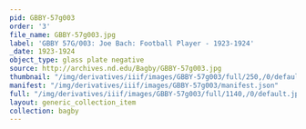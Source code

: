 ```yaml
---
pid: GBBY-57g003
order: '3'
file_name: GBBY-57g003.jpg
label: 'GBBY 57G/003: Joe Bach: Football Player - 1923-1924'
_date: 1923-1924
object_type: glass plate negative
source: http://archives.nd.edu/Bagby/GBBY-57g003.jpg
thumbnail: "/img/derivatives/iiif/images/GBBY-57g003/full/250,/0/default.jpg"
manifest: "/img/derivatives/iiif/images/GBBY-57g003/manifest.json"
full: "/img/derivatives/iiif/images/GBBY-57g003/full/1140,/0/default.jpg"
layout: generic_collection_item
collection: bagby
---
```

